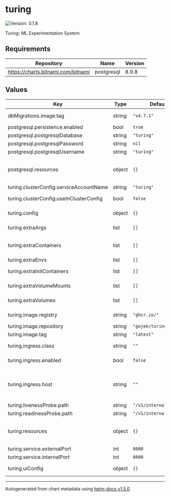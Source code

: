 # turing

![Version: 0.1.8](https://img.shields.io/badge/Version-0.1.8-informational?style=flat-square)

Turing: ML Experimentation System

## Requirements

| Repository | Name | Version |
|------------|------|---------|
| https://charts.bitnami.com/bitnami | postgresql | 8.9.8 |

## Values

| Key | Type | Default | Description |
|-----|------|---------|-------------|
| dbMigrations.image.tag | string | `"v4.7.1"` | Docker tag for golang-migrate Docker image https://hub.docker.com/r/migrate/migrate |
| postgresql.persistence.enabled | bool | `true` | Persist Postgresql data in a Persistent Volume Claim  |
| postgresql.postgresqlDatabase | string | `"turing"` | Database name for Turing Postgresql database |
| postgresql.postgresqlPassword | string | `nil` | Password for Turing Postgresql database (required) |
| postgresql.postgresqlUsername | string | `"turing"` | Username for Turing Postgresql database |
| postgresql.resources | object | `{}` | Resources requests and limits for Turing database. This should be set  according to your cluster capacity and service level objectives. Reference: https://kubernetes.io/docs/concepts/configuration/manage-resources-containers/ |
| turing.clusterConfig.serviceAccountName | string | `"turing"` | Service account name for turing's kubernetes controller |
| turing.clusterConfig.useInClusterConfig | bool | `false` | Configuration to use in cluster configuration or authenticate kubernetes with vault configuration |
| turing.config | object | `{}` | Turing API server configuration.  Refer to https://github.com/gojek/turing/blob/main/api/turing/config/example.yaml |
| turing.extraArgs | list | `[]` | List of string containing additional Turing API server arguments. For example, multiple "-config" can be specified to use multiple config files |
| turing.extraContainers | list | `[]` | List of sidecar containers to attach to the Pod. For example, you can attach sidecar container that forward logs or dynamically update some  configuration files. |
| turing.extraEnvs | list | `[]` | List of extra environment variables to add to Turing API server container |
| turing.extraInitContainers | list | `[]` | List of extra initContainers to add to the Pod. For example, you need to run some init scripts to fetch credentials from a remote server |
| turing.extraVolumeMounts | list | `[]` | Extra volume mounts to attach to Turing API server container. For example to mount the extra volume containing secrets |
| turing.extraVolumes | list | `[]` | Extra volumes to attach to the Pod. For example, you can mount  additional secrets to these volumes |
| turing.image.registry | string | `"ghcr.io/"` | Docker registry for Turing API image. User is required to override the registry for now as there is no publicly available Turing image |
| turing.image.repository | string | `"gojek/turing"` | Docker image repository for Turing API |
| turing.image.tag | string | `"latest"` | Docker image tag for Turing API |
| turing.ingress.class | string | `""` | Ingress class annotation to add to this Ingress rule,  useful when there are multiple ingress controllers installed |
| turing.ingress.enabled | bool | `false` | Enable ingress to provision Ingress resource for external access to Turing API |
| turing.ingress.host | string | `""` | Set host value to enable name based virtual hosting. This allows routing HTTP traffic to multiple host names at the same IP address. If no host is specified, the ingress rule applies to all inbound HTTP traffic through  the IP address specified. https://kubernetes.io/docs/concepts/services-networking/ingress/#name-based-virtual-hosting |
| turing.livenessProbe.path | string | `"/v1/internal/live"` | HTTP path for liveness check |
| turing.readinessProbe.path | string | `"/v1/internal/ready"` | HTTP path for readiness check |
| turing.resources | object | `{}` | Resources requests and limits for Turing API. This should be set according to your cluster capacity and service level objectives. Reference: https://kubernetes.io/docs/concepts/configuration/manage-resources-containers/ |
| turing.service.externalPort | int | `8080` | Turing API Kubernetes service port number |
| turing.service.internalPort | int | `8080` | Turing API container port number |
| turing.uiConfig | object | `{}` | Turing UI configuration. Refer to https://github.com/gojek/turing/blob/main/ui/public/app.config.js |

----------------------------------------------
Autogenerated from chart metadata using [helm-docs v1.5.0](https://github.com/norwoodj/helm-docs/releases/v1.5.0)
